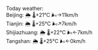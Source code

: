 Today weather:  
Beijing: 🌦 🌡️+21°C 🌬️→11km/h  
Tianjin: 🌦 🌡️+25°C 🌬️↗7km/h  
Shijiazhuang: 🌦 🌡️+22°C 🌬️←7km/h  
Tangshan: 🌦 🌡️+25°C 🌬️←0km/h  
